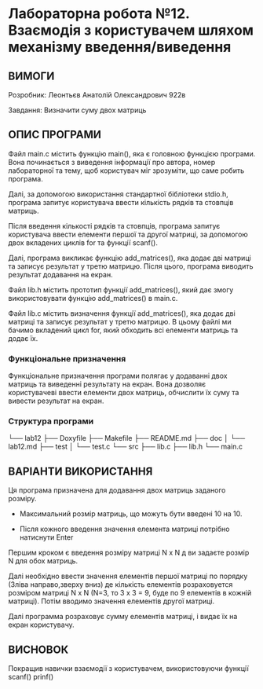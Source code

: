 # Лабораторна робота №12. Взаємодія з користувачем шляхом механізму введення/виведення

## ВИМОГИ

Розробник: Леонтьєв Анатолій Олександрович 922в

Завдання: Визначити суму двох матриць

## ОПИС ПРОГРАМИ 

Файл main.c містить функцію main(), яка є головною функцією програми. Вона починається з виведення інформації про автора, номер лабораторної та тему, щоб користувач міг зрозуміти, що саме робить програма.

Далі, за допомогою використання стандартної бібліотеки stdio.h, програма запитує користувача ввести кількість рядків та стовпців матриць.

Після введення кількості рядків та стовпців, програма запитує користувача ввести елементи першої та другої матриці, за допомогою двох вкладених циклів for та функції scanf().

Далі, програма викликає функцію add_matrices(), яка додає дві матриці та записує результат у третю матрицю. Після цього, програма виводить результат додавання на екран.

Файл lib.h містить прототип функції add_matrices(), який дає змогу використовувати функцію add_matrices() в main.c.

Файл lib.c містить визначення функції add_matrices(), яка додає дві матриці та записує результат у третю матрицю. В цьому файлі ми бачимо вкладений цикл for, який обходить всі елементи матриць та додає їх.
### Функціональне призначення

Функціональне призначення програми полягає у додаванні двох матриць та виведенні результату на екран. Вона дозволяє користувачеві ввести елементи двох матриць, обчислити їх суму та вивести результат на екран.

### Структура програми

└── lab12
    ├── Doxyfile
    ├── Makefile
    ├── README.md
    ├── doc
    │   └── lab12.md
    ├── test
    │   └── test.c
    └── src
        ├── lib.c
        ├── lib.h
        └── main.c
    
## ВАРІАНТИ ВИКОРИСТАННЯ

Ця програма призначена для додавання двох матриць заданого розміру.

- Максимальний розмір матриць, що можуть бути введені 10 на 10.

- Після кожного введення значення елемента матриці потрібно натиснути Enter

Першим кроком є введення розміру матриці N x N д ви задаєте розмір N для обох матриць.

Далі необхідно ввести значення елементів першої матриці по порядку (Зліва направо,зверху вниз) де кількість елементів розраховуется розміром матриці N x N (N=3, то 3 х 3 = 9, буде по 9 елементів в кожній матриці). Потім вводимо значення елементів другої матриці.

Далі программа розраховує сумму елементів матриці, і видає їх на екран користувачу.
## ВИСНОВОК
Покращив навички взаємодії з користувачем, використовуючи функції scanf() prinf() 
